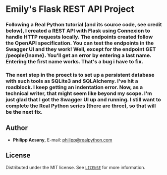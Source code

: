 # Emily's Flask REST API Project

### Following a Real Python tutorial (and its source code, see credit below), I created a REST API with Flask using Connexion to handle HTTP requests locally. The endpoints created follow the OpenAPI specification. You can test the endpoints in the Swagger UI and they work! Well, except for the endpoint GET /people{lname}. You'll get an error by entering a last name. Entering the first name works. That's a bug i have to fix.

### The next step in the proect is to set up a persistent database with such tools as SQLite3 and SQLAlchemy. I've hit a roadblock. I keep getting an indentation error. Now, as a technical writer, that might seem like beyond my scope. I'm just glad that I got the Swagger UI up and running. I still want to complete the Real Python series (there are three), so that will be the next fix.

## Author

- **Philipp Acsany**, E-mail: [philipp@realpython.com](philipp@realpython.com)

## License

Distributed under the MIT license. See [`LICENSE`](../LICENSE) for more information.
